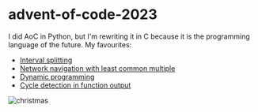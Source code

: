 # advent-of-code-2023

I did AoC in Python, but I'm rewriting it in C because it is the programming
language of the future. My favourites:

* [Interval splitting](https://github.com/SamJoan/advent-of-code-2023/blob/2b6537a3bed29410dd0e30587e99d339b7c43af5/5/main.c#L245)
* [Network navigation with least common multiple](https://github.com/SamJoan/advent-of-code-2023/blob/39e0c785d3088a7202301757070f665b3138930e/8/main.c#L185)
* [Dynamic programming](https://github.com/SamJoan/advent-of-code-2023/blob/04cd8cd1dd53ce2c246aa4459b96440cdf23bd1f/12/main.c#L209)
* [Cycle detection in function output](https://github.com/SamJoan/advent-of-code-2023/blob/9fff0978e38fc5d006f33e664d237665543434a2/14/main.c#L192)

  
![christmas](https://media0.giphy.com/media/9w475hDWEPVlu/giphy.gif)
